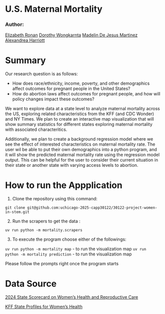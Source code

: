 # U.S. Maternal Mortality

### Author: 
[Elizabeth Ronan](https://github.com/elizabethronan)
[Dorothy Wongkarnta](https://github.com/Donlapun)
[Madelin De Jesus Martinez](https://github.com/madelindejesus)
[Alexandrea Harriott](https://github.com/a-harriott)

# Summary

Our research question is as follows: 
- How does race/ethnicity, income, poverty, and other demographics affect outcomes for pregnant people in the United States? 
- How do abortion laws affect outcomes for pregnant people, and how will policy changes impact these outcomes? 

We want to explore data at a state level to analyze maternal mortality across the US, exploring related characteristics from the KFF (and CDC Wonder) and NY Times. We plan to create an interactive map visualization that will show summary statistics for different states exploring maternal mortality with associated characteritics.

Additionally, we plan to create a background regression model where we see the effect of interested characteristics on maternal mortality rate. The user wil be able to put their own demographics into a python program, and it will show the predicted maternal mortality rate using the regression model output. This can be helpful for the user to consider their current situation in their state or another state with varying access levels to abortion.

# How to run the Appplication

1. Clone the repository using this command: 

`git clone git@github.com:uchicago-2025-capp30122/30122-project-women-in-stem.git`

2. Run the scrapers to get the data : 

`uv run python -m mortality.scrapers`

3. To execute the program choose either of the followings:

`uv run python -m mortality map` - to run the visualization map
`uv run python -m mortality prediction` - to run the visualization map

Please follow the prompts right once the program starts

# Data Source
[2024 State Scorecard on Women’s Health and Reproductive Care](https://www.commonwealthfund.org/publications/scorecard/2024/jul/2024-state-scorecard-womens-health-and-reproductive-care)

[KFF State Profiles for Women’s Health](https://www.kff.org/interactive/womens-health-profiles/alaska/demographics/)






